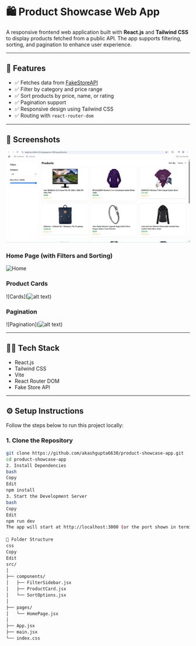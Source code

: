 # 🛍️ Product Showcase Web App

A responsive frontend web application built with **React.js** and **Tailwind CSS** to display products fetched from a public API. The app supports filtering, sorting, and pagination to enhance user experience.

---

## 🚀 Features

- ✅ Fetches data from [FakeStoreAPI](https://fakestoreapi.com)
- ✅ Filter by category and price range
- ✅ Sort products by price, name, or rating
- ✅ Pagination support
- ✅ Responsive design using Tailwind CSS
- ✅ Routing with `react-router-dom`

---

## 📸 Screenshots

![alt text](screenshots/image.png)
### Home Page (with Filters and Sorting)
![Home]()

### Product Cards
![Cards](![alt text](screenshots/image-1.png))

### Pagination
![Pagination](![alt text](screenshots/image-2.png))


---

## 🧑‍💻 Tech Stack

- React.js
- Tailwind CSS
- Vite
- React Router DOM
- Fake Store API

---

## ⚙️ Setup Instructions

Follow the steps below to run this project locally:

### 1. Clone the Repository

```bash
git clone https://github.com/akashgupta6630/product-showcase-app.git
cd product-showcase-app
2. Install Dependencies
bash
Copy
Edit
npm install
3. Start the Development Server
bash
Copy
Edit
npm run dev
The app will start at http://localhost:3000 (or the port shown in terminal).

📁 Folder Structure
css
Copy
Edit
src/
│
├── components/
│   ├── FilterSidebar.jsx
│   ├── ProductCard.jsx
│   └── SortOptions.jsx
│
├── pages/
│   └── HomePage.jsx
│
├── App.jsx
├── main.jsx
└── index.css
